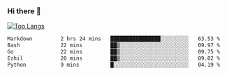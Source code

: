 ### Hi there 👋

<!--
**3Xpl0it3r/3Xpl0it3r** is a ✨ _special_ ✨ repository because its `README.md` (this file) appears on your GitHub profile.

Here are some ideas to get you started:

- 🔭 I’m currently working on ...
- 🌱 I’m currently learning ...
- 👯 I’m looking to collaborate on ...
- 🤔 I’m looking for help with ...
- 💬 Ask me about ...
- 📫 How to reach me: ...
- 😄 Pronouns: ...
- ⚡ Fun fact: ...
-->


[![Top Langs](https://github-readme-stats.vercel.app/api/top-langs/?username=3Xpl0it3r&layout=compact)](https://github.com/3Xpl0it3r/3Xpl0it3r)

<!--START_SECTION:waka-->

```txt
Markdown         2 hrs 24 mins   ████████████████░░░░░░░░░   63.53 %
Bash             22 mins         ██▒░░░░░░░░░░░░░░░░░░░░░░   09.97 %
Go               22 mins         ██▒░░░░░░░░░░░░░░░░░░░░░░   09.75 %
Ezhil            20 mins         ██▒░░░░░░░░░░░░░░░░░░░░░░   09.02 %
Python           9 mins          █░░░░░░░░░░░░░░░░░░░░░░░░   04.19 %
```

<!--END_SECTION:waka-->
